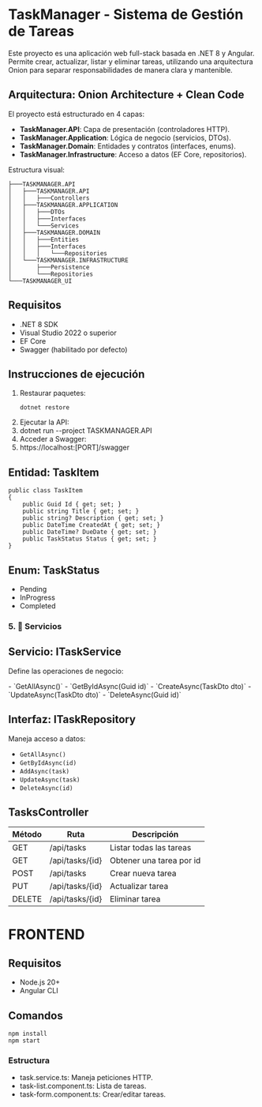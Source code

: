# TaskManager - Sistema de Gestión de Tareas

<p>Este proyecto es una aplicación web full-stack basada en .NET 8 y Angular. Permite crear, actualizar, listar y eliminar tareas, utilizando una arquitectura Onion para separar responsabilidades de manera clara y mantenible.</p>

## Arquitectura: Onion Architecture + Clean Code

<p>El proyecto está estructurado en 4 capas:</p>

- **TaskManager.API**: Capa de presentación (controladores HTTP).
- **TaskManager.Application**: Lógica de negocio (servicios, DTOs).
- **TaskManager.Domain**: Entidades y contratos (interfaces, enums).
- **TaskManager.Infrastructure**: Acceso a datos (EF Core, repositorios).

Estructura visual:
```
├───TASKMANAGER.API
│   ├───TASKMANAGER.API
│   │   ├───Controllers
│   ├───TASKMANAGER.APPLICATION
│   │   ├───DTOs
│   │   ├───Interfaces
│   │   └───Services
│   ├───TASKMANAGER.DOMAIN
│   │   ├───Entities
│   │   ├───Interfaces
│   │   │   └───Repositories
│   └───TASKMANAGER.INFRASTRUCTURE
│       ├───Persistence
│       └───Repositories
└───TASKMANAGER_UI
```

## Requisitos

- .NET 8 SDK
- Visual Studio 2022 o superior
- EF Core
- Swagger (habilitado por defecto)

## Instrucciones de ejecución

1. Restaurar paquetes:
   ```
   dotnet restore
   ```
2.	Ejecutar la API:
3.	dotnet run --project TASKMANAGER.API
4.	Acceder a Swagger:
5.	https://localhost:[PORT]/swagger

## Entidad: TaskItem

```
public class TaskItem
{
    public Guid Id { get; set; }
    public string Title { get; set; }
    public string? Description { get; set; }
    public DateTime CreatedAt { get; set; }
    public DateTime? DueDate { get; set; }
    public TaskStatus Status { get; set; }
}
```
## Enum: TaskStatus
- Pending
- InProgress
- Completed

### 5. 🧠 **Servicios**

## Servicio: ITaskService

<p>Define las operaciones de negocio:</p>
- `GetAllAsync()`
- `GetByIdAsync(Guid id)`
- `CreateAsync(TaskDto dto)`
- `UpdateAsync(TaskDto dto)`
- `DeleteAsync(Guid id)`

## Interfaz: ITaskRepository
<p>Maneja acceso a datos:</p>

- `GetAllAsync()`
- `GetByIdAsync(id)`
- `AddAsync(task)`
- `UpdateAsync(task)`
- `DeleteAsync(id)`

## TasksController

| Método | Ruta             | Descripción             |
|--------|------------------|--------------------------|
| GET    | /api/tasks       | Listar todas las tareas |
| GET    | /api/tasks/{id}  | Obtener una tarea por id|
| POST   | /api/tasks       | Crear nueva tarea       |
| PUT    | /api/tasks/{id}  | Actualizar tarea        |
| DELETE | /api/tasks/{id}  | Eliminar tarea          |

# FRONTEND
## Requisitos

- Node.js 20+
- Angular CLI

## Comandos

```
npm install
npm start
```

### Estructura
- task.service.ts: Maneja peticiones HTTP.
- task-list.component.ts: Lista de tareas.
- task-form.component.ts: Crear/editar tareas.



